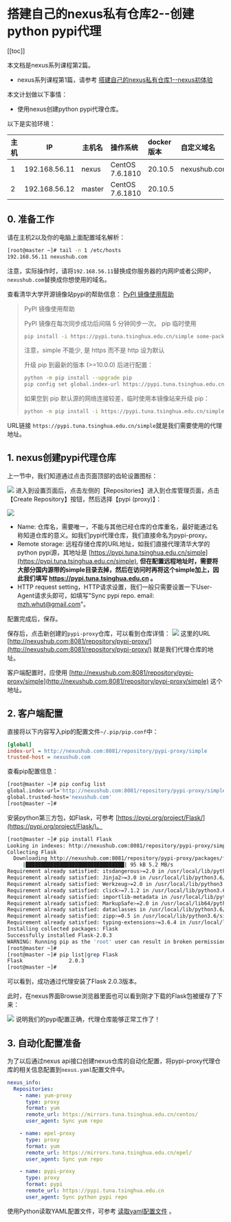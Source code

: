 # 搭建自己的nexus私有仓库2--创建python pypi代理

[[toc]]

本文档是nexus系列课程第2篇。
- nexus系列课程第1篇，请参考 [搭建自己的nexus私有仓库1--nexus初体验](./create_your_nexus.md)

本文计划做以下事情：

- 使用nexus创建python pypi代理仓库。


以下是实验环境：


| 主机 | IP            | 主机名 | 操作系统        | docker版本 | 自定义域名   |
|------|---------------|--------|:----------------|:-----------|:-------------|
| 1    | 192.168.56.11 | nexus  | CentOS 7.6.1810 | 20.10.5    | nexushub.com |
| 2    | 192.168.56.12 | master | CentOS 7.6.1810 | 20.10.5    |              |


## 0. 准备工作

请在主机2以及你的电脑上面配置域名解析：

```sh
[root@master ~]# tail -n 1 /etc/hosts
192.168.56.11 nexushub.com
```

注意，实际操作时，请将`192.168.56.11`替换成你服务器的内网IP或者公网IP，`nexushub.com`替换成你想使用的域名。

查看清华大学开源镜像站pypi的帮助信息： [PyPI 镜像使用帮助](https://mirrors.tuna.tsinghua.edu.cn/help/pypi/)

> PyPI 镜像使用帮助
>
> PyPI 镜像在每次同步成功后间隔 5 分钟同步一次。
> pip
> 临时使用
> ```sh
> pip install -i https://pypi.tuna.tsinghua.edu.cn/simple some-package
> ```
> 注意，simple 不能少, 是 https 而不是 http
> 设为默认
> 
> 升级 pip 到最新的版本 (>=10.0.0) 后进行配置：
> ```sh
> python -m pip install --upgrade pip
> pip config set global.index-url https://pypi.tuna.tsinghua.edu.cn/simple
> ```
> 如果您到 pip 默认源的网络连接较差，临时使用本镜像站来升级 pip：
> 
> ```sh
> python -m pip install -i https://pypi.tuna.tsinghua.edu.cn/simple --upgrade pip
> ```

URL链接 `https://pypi.tuna.tsinghua.edu.cn/simple`就是我们需要使用的代理地址。


## 1. nexus创建pypi代理仓库

上一节中，我们知道通过点击页面顶部的齿轮设置图标：

![](/img/Snipaste_2023-08-22_22-33-54.png)
进入到设置页面后，点击左侧的【Repositories】进入到仓库管理页面，点击【Create Repository】按钮，然后选择【pypi (proxy)】：

![](/img/Snipaste_2023-09-12_22-33-48.png)
- Name: 仓库名，需要唯一，不能与其他已经仓库的仓库重名，最好能通过名称知道仓库的意义。如我们pypi代理仓库，我们直接命名为pypi-proxy。
- Remote storage: 远程存储仓库的URL地址，如我们直接代理清华大学的python pypi源，其地址是 [https://pypi.tuna.tsinghua.edu.cn/simple](https://pypi.tuna.tsinghua.edu.cn/simple), **但在配置远程地址时，需要将大部分国内源带的simple目录去掉，然后在访问时再将这个simple加上，因此我们填写 https://pypi.tuna.tsinghua.edu.cn 。**
- HTTP request setting，HTTP请求设置，我们一般只需要设置一下User-Agent请求头即可，如填写"Sync pypi repo. email: mzh.whut@gmail.com"。

配置完成后，保存。

保存后，点击新创建的`pypi-proxy`仓库，可以看到仓库详情：
![](/img/Snipaste_2023-09-12_22-55-32.png)
这里的URL [http://nexushub.com:8081/repository/pypi-proxy/](http://nexushub.com:8081/repository/pypi-proxy/) 就是我们代理仓库的地址。

客户端配置时，应使用 [http://nexushub.com:8081/repository/pypi-proxy/simple](http://nexushub.com:8081/repository/pypi-proxy/simple) 这个地址。

## 2. 客户端配置

直接将以下内容写入pip的配置文件`~/.pip/pip.conf`中：

```ini
[global]
index-url = http://nexushub.com:8081/repository/pypi-proxy/simple
trusted-host = nexushub.com
```

查看pip配置信息：

```sh
[root@master ~]# pip config list
global.index-url='http://nexushub.com:8081/repository/pypi-proxy/simple'
global.trusted-host='nexushub.com'
[root@master ~]#
```

安装python第三方包，如Flask，可参考 [https://pypi.org/project/Flask/](https://pypi.org/project/Flask/)。

```sh
[root@master ~]# pip install Flask
Looking in indexes: http://nexushub.com:8081/repository/pypi-proxy/simple
Collecting Flask
  Downloading http://nexushub.com:8081/repository/pypi-proxy/packages/flask/2.0.3/Flask-2.0.3-py3-none-any.whl (95 kB)
     |████████████████████████████████| 95 kB 5.2 MB/s
Requirement already satisfied: itsdangerous>=2.0 in /usr/local/lib/python3.6/site-packages (from Flask) (2.0.1)
Requirement already satisfied: Jinja2>=3.0 in /usr/local/lib/python3.6/site-packages (from Flask) (3.0.3)
Requirement already satisfied: Werkzeug>=2.0 in /usr/local/lib/python3.6/site-packages (from Flask) (2.0.3)
Requirement already satisfied: click>=7.1.2 in /usr/local/lib/python3.6/site-packages (from Flask) (8.0.4)
Requirement already satisfied: importlib-metadata in /usr/local/lib/python3.6/site-packages (from click>=7.1.2->Flask) (4.8.3)
Requirement already satisfied: MarkupSafe>=2.0 in /usr/local/lib64/python3.6/site-packages (from Jinja2>=3.0->Flask) (2.0.1)
Requirement already satisfied: dataclasses in /usr/local/lib/python3.6/site-packages (from Werkzeug>=2.0->Flask) (0.8)
Requirement already satisfied: zipp>=0.5 in /usr/local/lib/python3.6/site-packages (from importlib-metadata->click>=7.1.2->Flask) (3.6.0)
Requirement already satisfied: typing-extensions>=3.6.4 in /usr/local/lib/python3.6/site-packages (from importlib-metadata->click>=7.1.2->Flask) (4.1.1)
Installing collected packages: Flask
Successfully installed Flask-2.0.3
WARNING: Running pip as the 'root' user can result in broken permissions and conflicting behaviour with the system package manager. It is recommended to use a virtual environment instead: https://pip.pypa.io/warnings/venv
[root@master ~]#
[root@master ~]# pip list|grep Flask
Flask               2.0.3
[root@master ~]#
```

可以看到，成功通过代理安装了Flask 2.0.3版本。

此时，在nexus界面Browse浏览器里面也可以看到刚才下载的Flask包被缓存了下来：

![](/img/Snipaste_2023-09-12_23-05-22.png)
说明我们的pypi配置正确，代理仓库能够正常工作了！

## 3. 自动化配置准备

为了以后通过nexus api接口创建nexus仓库的自动化配置，将pypi-proxy代理仓库的相关信息配置到`nexus.yaml`配置文件中。

```yaml
nexus_info:
  Repositories:
    - name: yum-proxy
      type: proxy
      format: yum
      remote_url: https://mirrors.tuna.tsinghua.edu.cn/centos/
      user_agent: Sync yum repo

    - name: epel-proxy
      type: proxy
      format: yum
      remote_url: https://mirrors.tuna.tsinghua.edu.cn/epel/
      user_agent: Sync yum repo

    - name: pypi-proxy
      type: proxy
      format: pypi
      remote_url: https://pypi.tuna.tsinghua.edu.cn
      user_agent: Sync python pypi repo

```

使用Python读取YAML配置文件，可参考 [读取yaml配置文件](../../backend/python/yaml.md) 。